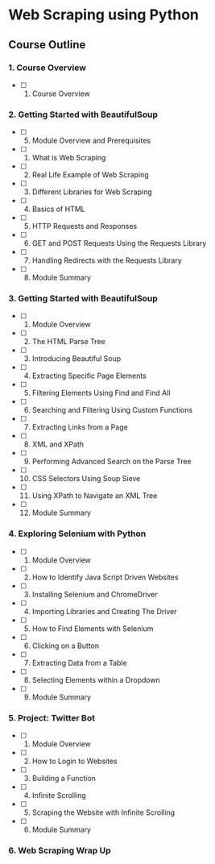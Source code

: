 # Web Scraping using Python
## Course Outline

### 1. Course Overview
- [ ] 1. Course Overview
### 2. Getting Started with BeautifulSoup
- [ ] 5. Module Overview and Prerequisites
- [ ] 1. What is Web Scraping
- [ ] 2. Real Life Example of Web Scraping
- [ ] 3. Different Libraries for Web Scraping 
- [ ] 4. Basics of HTML
- [ ] 5. HTTP Requests and Responses
- [ ] 6. GET and POST Requests Using the Requests Library
- [ ] 7. Handling Redirects with the Requests Library
- [ ] 8. Module Summary
### 3. Getting Started with BeautifulSoup
- [ ] 1. Module Overview
- [ ] 2. The HTML Parse Tree
- [ ] 3. Introducing Beautiful Soup
- [ ] 4. Extracting Specific Page Elements
- [ ] 5. Filtering Elements Using Find and Find All
- [ ] 6. Searching and Filtering Using Custom Functions
- [ ] 7. Extracting Links from a Page
- [ ] 8. XML and XPath
- [ ] 9. Performing Advanced Search on the Parse Tree
- [ ] 10. CSS Selectors Using Soup Sieve
- [ ] 11. Using XPath to Navigate an XML Tree
- [ ] 12. Module Summary
### 4. Exploring Selenium with Python
- [ ] 1. Module Overview
- [ ] 2. How to Identify Java Script Driven Websites
- [ ] 3. Installing Selenium and ChromeDriver
- [ ] 4. Importing Libraries and Creating The Driver
- [ ] 5. How to Find Elements with Selenium
- [ ] 6. Clicking on a Button
- [ ] 7. Extracting Data from a Table
- [ ] 8. Selecting Elements within a Dropdown
- [ ] 9. Module Summary
### 5. Project: Twitter Bot
- [ ] 1. Module Overview
- [ ] 2. How to Login to Websites
- [ ] 3. Building a Function
- [ ] 4. Infinite Scrolling
- [ ] 5. Scraping the Website with Infinite Scrolling
- [ ] 6. Module Summary
### 6. Web Scraping Wrap Up
